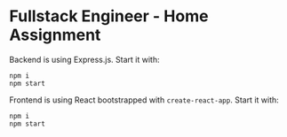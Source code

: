 # Fullstack Engineer - Home Assignment

Backend is using Express.js. Start it with:
```
npm i
npm start
```

Frontend is using React bootstrapped with `create-react-app`. Start it with:
```
npm i
npm start
```
